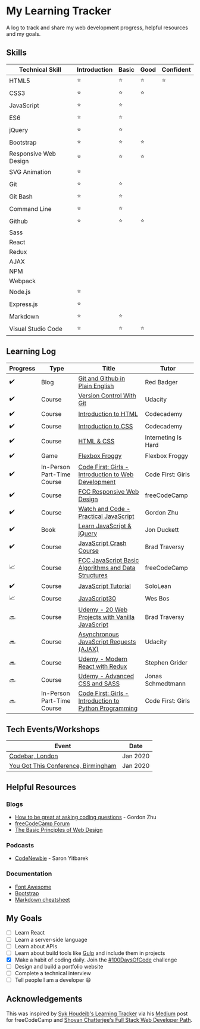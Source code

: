 # My Learning Tracker

A log to track and share my web development progress, helpful resources and my goals.

## Skills
| Technical Skill       | Introduction    | Basic  | Good   | Confident |
|-----------------------|-----------------| -------|--------|-----------|
| HTML5                 | :star:          | :star: | :star: | :star:    |
| CSS3                  | :star:          | :star: | :star: |    |
| JavaScript            | :star:          | :star: |        |           |
| ES6                   | :star:          | :star: |        |           |
| jQuery                | :star:          | :star: |        |           |
| Bootstrap             | :star:          | :star: | :star: |           |
| Responsive Web Design | :star:          | :star: | :star: |    |
| SVG Animation         | :star:          |  |        |    |
| Git                   | :star:          | :star: |        |    |
| Git Bash              | :star:          | :star: |        |    |
| Command Line          | :star:          | :star: |        |    |
| Github                | :star:          | :star: | :star: |    |
| Sass                  |   |
| React                 |   |
| Redux                 |   |
| AJAX                  |   |
| NPM                   |   |
| Webpack               |   |
| Node.js               | :star: |  |
| Express.js            | :star: |   |
| Markdown              | :star: | :star: |
| Visual Studio Code    | :star: | :star: | :star: |

## Learning Log
| Progress                   | Type    | Title                                            | Tutor         |
|----------------------------|---------| -------------------------------------------------|---------------|
| :heavy_check_mark:         | Blog    | [Git and Github in Plain English](https://blog.red-badger.com/2016/11/29/gitgithub-in-plain-english) | Red Badger |
| :heavy_check_mark:         | Course  | [Version Control With Git](https://www.udacity.com/course/version-control-with-git--ud123) | Udacity |
| :heavy_check_mark:         | Course  | [Introduction to HTML](https://www.codecademy.com/learn/learn-html) | Codecademy |
| :heavy_check_mark:         | Course  | [Introduction to CSS](https://www.codecademy.com/learn/learn-css)   | Codecademy |
| :heavy_check_mark:         | Course  | [HTML & CSS](https://internetingishard.com/)                        | Interneting Is Hard |
| :heavy_check_mark:         | Game    | [Flexbox Froggy](http://flexboxfroggy.com/)                         | Flexbox Froggy |
| :heavy_check_mark:         | In-Person Part-Time Course  | [Code First: Girls - Introduction to Web Development](https://www.codefirstgirls.org.uk/) | Code First: Girls |
| :heavy_check_mark:         | Course  | [FCC Responsive Web Design](https://www.freecodecamp.org/toowee)        | freeCodeCamp |
| :heavy_check_mark:         | Course  | [Watch and Code - Practical JavaScript](https://watchandcode.com/p/practical-javascript) | Gordon Zhu |
| :heavy_check_mark:         | Book    | [Learn JavaScript & jQuery](http://javascriptbook.com/)             | Jon Duckett |
| :heavy_check_mark:         | Course  | [JavaScript Crash Course](https://www.youtube.com/watch?v=hdI2bqOjy3c&t=2s) | Brad Traversy |
| :chart_with_upwards_trend: | Course  | [FCC JavaScript Basic Algorithms and Data Structures](https://www.freecodecamp.org/toowee) | freeCodeCamp |
| :heavy_check_mark: | Course  | [JavaScript Tutorial](https://www.sololearn.com/Course/JavaScript/) | SoloLean |
| :chart_with_upwards_trend: | Course  | [JavaScript30](https://javascript30.com/)                           | Wes Bos |
| :soon: | Course  | [Udemy - 20 Web Projects with Vanilla JavaScript](https://www.udemy.com/course/web-projects-with-vanilla-javascript/) | Brad Traversy |
| :soon: | Course  | [Asynchronous JavaScript Requests (AJAX)](https://www.udacity.com/course/asynchronous-javascript-requests--ud109) | Udacity |
| :soon: | Course  | [Udemy - Modern React with Redux](https://www.udemy.com/course/react-redux/) | Stephen Grider |
| :soon: | Course  | [Udemy - Advanced CSS and SASS](https://www.udemy.com/course/advanced-css-and-sass/) | Jonas Schmedtmann |
| :soon:         | In-Person Part-Time Course  | [Code First: Girls - Introduction to Python Programming](https://www.codefirstgirls.org.uk/)        | Code First: Girls |

## Tech Events/Workshops
| Event                                                                 | Date            |
|-----------------------------------------------------------------------|-----------------| 
| [Codebar, London](https://codebar.io/)                                | Jan 2020        | 
| [You Got This Conference, Birmingham](https://2020.yougotthis.io/)    | Jan 2020        |

## Helpful Resources
### Blogs
* [How to be great at asking coding questions](https://medium.com/@gordon_zhu/how-to-be-great-at-asking-questions-e37be04d0603) - Gordon Zhu
* [freeCodeCamp Forum](https://www.freecodecamp.org/forum/)
* [The Basic Principles of Web Design](https://www.freecodecamp.org/forum/t/the-basic-principles-of-web-design-introduction/316149)

### Podcasts
* [CodeNewbie](https://saron.io/) - Saron Yitbarek

### Documentation
* [Font Awesome](https://fontawesome.com/how-to-use/on-the-web/referencing-icons/basic-use)
* [Bootstrap](https://getbootstrap.com/docs/4.4/getting-started/introduction/)
* [Markdown cheatsheet](https://github.com/adam-p/markdown-here/wiki/Markdown-Cheatsheet)

## My Goals
* [ ] Learn React
* [ ] Learn a server-side language
* [ ] Learn about APIs
* [ ] Learn about build tools like [Gulp](https://gulpjs.com/) and include them in projects
* [x] Make a habit of coding daily. Join the [#100DaysOfCode](https://www.100daysofcode.com/) challenge 
* [ ] Design and build a portfolio website
* [ ] Complete a technical interview
* [ ] Tell people I am a developer :smile:

## Acknowledgements
This was inspired by [Syk Houdeib's Learning Tracker](https://github.com/Syknapse/My-Learning-Tracker) via his [Medium](https://www.freecodecamp.org/news/how-i-switched-careers-and-got-a-developer-job-in-10-months-a-true-story-b8895e855a8b/) post for freeCodeCamp and [Shovan Chatterjee's Full Stack Web Developer Path](https://github.com/adam-p/markdown-here/wiki/Markdown-Cheatsheet).
